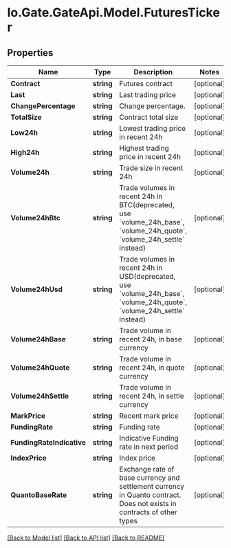 
# Io.Gate.GateApi.Model.FuturesTicker

## Properties

Name | Type | Description | Notes
------------ | ------------- | ------------- | -------------
**Contract** | **string** | Futures contract | [optional] 
**Last** | **string** | Last trading price | [optional] 
**ChangePercentage** | **string** | Change percentage. | [optional] 
**TotalSize** | **string** | Contract total size | [optional] 
**Low24h** | **string** | Lowest trading price in recent 24h | [optional] 
**High24h** | **string** | Highest trading price in recent 24h | [optional] 
**Volume24h** | **string** | Trade size in recent 24h | [optional] 
**Volume24hBtc** | **string** | Trade volumes in recent 24h in BTC(deprecated, use &#x60;volume_24h_base&#x60;, &#x60;volume_24h_quote&#x60;, &#x60;volume_24h_settle&#x60; instead) | [optional] 
**Volume24hUsd** | **string** | Trade volumes in recent 24h in USD(deprecated, use &#x60;volume_24h_base&#x60;, &#x60;volume_24h_quote&#x60;, &#x60;volume_24h_settle&#x60; instead) | [optional] 
**Volume24hBase** | **string** | Trade volume in recent 24h, in base currency | [optional] 
**Volume24hQuote** | **string** | Trade volume in recent 24h, in quote currency | [optional] 
**Volume24hSettle** | **string** | Trade volume in recent 24h, in settle currency | [optional] 
**MarkPrice** | **string** | Recent mark price | [optional] 
**FundingRate** | **string** | Funding rate | [optional] 
**FundingRateIndicative** | **string** | Indicative Funding rate in next period | [optional] 
**IndexPrice** | **string** | Index price | [optional] 
**QuantoBaseRate** | **string** | Exchange rate of base currency and settlement currency in Quanto contract. Does not exists in contracts of other types | [optional] 

[[Back to Model list]](../README.md#documentation-for-models)
[[Back to API list]](../README.md#documentation-for-api-endpoints)
[[Back to README]](../README.md)
